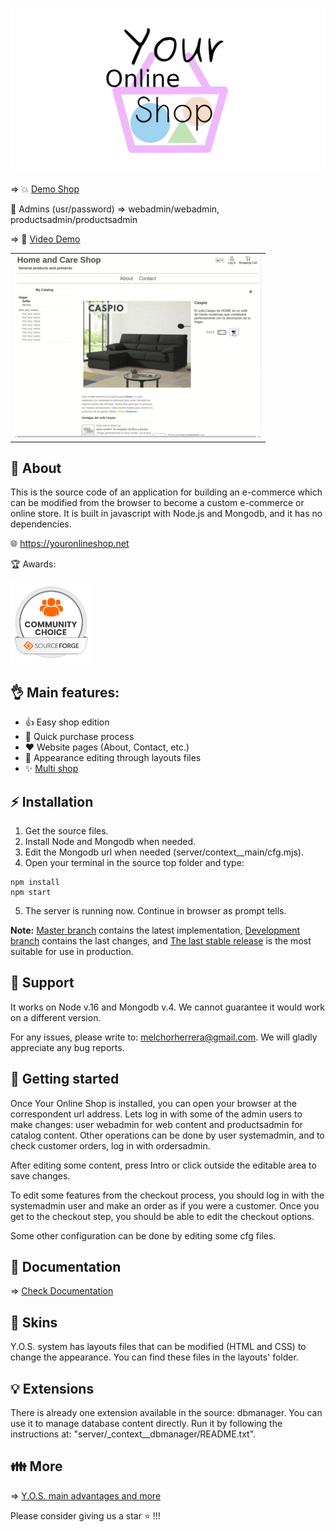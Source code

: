 ![Your Online Shop](readme_images/logotype.png "Your Online Shop")

=> :boom: [Demo Shop](https://youronlineshop.net/sample/)

:wrench: Admins (usr/password) => webadmin/webadmin, productsadmin/productsadmin

=> :information_desk_person: [Video Demo](https://youtu.be/PD_olszbGWA)
<table>
  <tr>
    <td>
    <a href="https://youtu.be/PD_olszbGWA"><img src="readme_images/youtube.webp"></a>
    </td>
  </tr>
</table>

## :cactus: About

This is the source code of an application for building an e-commerce which can be modified from the browser to become a custom e-commerce or online store. It is built in javascript with Node.js and Mongodb, and it has no dependencies.

:globe_with_meridians: https://youronlineshop.net

:trophy: Awards:

<img src="readme_images/oss-community-choice-white.svg" alt="Community choice" width="130"/>

## :ok_hand: Main features:

- :thumbsup: Easy shop edition
- :runner: Quick purchase process
- :heart: Website pages (About, Contact, etc.)
- :art: Appearance editing through layouts files
- :sparkles: [Multi shop](docs/multishopguide.md)

## :zap: Installation

1. Get the source files.
2. Install Node and Mongodb when needed.
3. Edit the Mongodb url when needed (server/context__main/cfg.mjs).
4. Open your terminal in the source top folder and type:
```
npm install 
npm start
```
5. The server is running now. Continue in browser as prompt tells.

**Note:** [Master branch](https://github.com/petazeta/youronlineshop/tree/master) contains the latest implementation, [Development branch](https://github.com/petazeta/youronlineshop/tree/development) contains the last changes, and [The last stable release](https://github.com/petazeta/youronlineshop/releases/tag/v5.0) is the most suitable for use in production.

## :ghost: Support

It works on Node v.16 and Mongodb v.4. We cannot guarantee it would work on a different version.

For any issues, please write to: melchorherrera@gmail.com. We will gladly appreciate any bug reports.


## :rocket: Getting started

Once Your Online Shop is installed, you can open your browser at the correspondent url address. Lets log in with some of the admin users to make changes: user webadmin for web content and productsadmin for catalog content. Other operations can be done by user systemadmin, and to check customer orders, log in with ordersadmin.

After editing some content, press Intro or click outside the editable area to save changes.

To edit some features from the checkout process, you should log in with the systemadmin user and make an order as if you were a customer. Once you get to the checkout step, you should be able to edit the checkout options.

Some other configuration can be done by editing some cfg files.


## :green_book: Documentation

=> [Check Documentation](docs/overview.md)


## :art: Skins

Y.O.S. system has layouts files that can be modified (HTML and CSS) to change the appearance. You can find these files in the layouts' folder.


## :bulb: Extensions

There is already one extension available in the source: dbmanager. You can use it to manage database content directly. Run it by following the instructions at: "server/_context__dbmanager/README.txt".


## :family: More

=> [Y.O.S. main advantages and more](docs/marketing.md)

Please consider giving us a star :star: !!!
